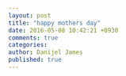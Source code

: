 ```yaml
---
layout: post
title: "happy mothers day"
date: 2016-05-08 10:42:21 +0930
comments: true
categories: 
author: Danijel James
published: true
---
```

